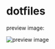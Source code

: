 dotfiles
========

preview image:

![preview image](https://raw.githubusercontent.com/DirectorX/dotfiles/master/preview.png)
